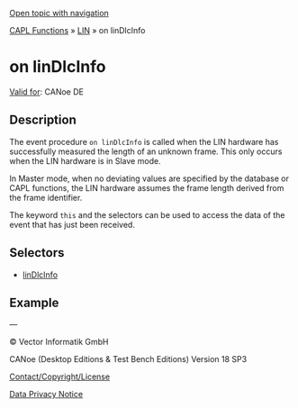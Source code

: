 [Open topic with navigation](../../../../../CANoeDEFamily.htm#Topics/CAPLFunctions/LIN/EventProcedures/CAPLfunctionOnLINDlcInfo.md)

[CAPL Functions](../../CAPLfunctions.md) » [LIN](../CAPLfunctionsLINOverview.md) » on linDlcInfo

# on linDlcInfo

[Valid for](../../../Shared/FeatureAvailability.md):  CANoe DE

## Description

The event procedure `on linDlcInfo` is called when the LIN hardware has successfully measured the length of an unknown frame. This only occurs when the LIN hardware is in Slave mode.

In Master mode, when no deviating values are specified by the database or CAPL functions, the LIN hardware assumes the frame length derived from the frame identifier.

The keyword `this` and the selectors can be used to access the data of the event that has just been received.

## Selectors

- [linDlcInfo](../Selectors/CAPLfunctionLINDLCInfo.md)

## Example

—

© Vector Informatik GmbH

CANoe (Desktop Editions & Test Bench Editions) Version 18 SP3

[Contact/Copyright/License](../../../Shared/ContactCopyrightLicense.md)

[Data Privacy Notice](https://www.vector.com/int/en/company/get-info/privacy-policy/)
